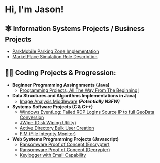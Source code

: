 <h1>Hi, I'm Jason! <br/>

<h2>🕸️ Information Systems Projects / Business Projects</h2>

 - [ParkMobile Parking Zone Implementation](https://github.com/jay-wehran/ParkMobileImp)
 - [MarketPlace Simulation Role Description](https://github.com/jay-wehran/marketSim)


<h2>👨‍💻 Coding Projects & Progression:</h2>

- <b>Beginner Programming Assingnments (Java)</b>
  - [Programming Projects, All The Way From The Beginning!](https://github.com/jay-wehran/begProgs)
- <b>Data Structures and Algorithms Implementations in Java)</b>
  - [Image Analysis Middleware](https://github.com/joshmadakor1/4chan-Image-Analysis-Middleware-C964) <b><i>(Potentially NSFW)</b></i>
- <b>Systems Software Projects (C & C++)</b>
  - [Windows EventLog: Failed RDP Logins Source IP to full GeoData Conversion](https://github.com/joshmadakor1/Sentinel-Lab)
  - [JWipe (Disk Wiping Utility)](https://github.com/joshmadakor1/Jwipe.PowerShell)
  - [Active Directory Bulk User Creation](https://github.com/joshmadakor1/AD_PS)
  - [FIM (File Integrity Monitor)](https://github.com/joshmadakor1/PowerShell-Integrity-FIM)
- <b>Web Systems Programming Projects (Javascript)</b>
  - [Ransomware Proof of Concept (Encrypter)](https://github.com/joshmadakor1/EncrypterPOC)
  - [Ransomware Proof of Concept (Decrypter)](https://github.com/joshmadakor1/DecrypterPOC)
  - [Keylogger with Email Capability](https://github.com/joshmadakor1/Key-Logger-With-Email)
